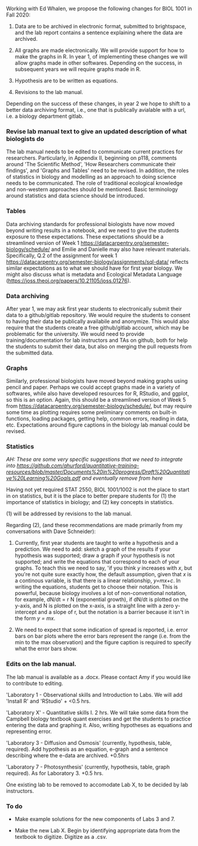 Working with Ed Whalen, we propose the following changes for BIOL 1001 in Fall 2020:

1. Data are to be archived in electronic format, submitted to brightspace, and the lab report contains a sentence explaining where the data are archived.

1. All graphs are made electronically. We will provide support for how to make the graphs in R. In year 1, of implementing these changes we will allow graphs made in other softwares. Depending on the success, in subsequent years we will require graphs made in R.

1. Hypothesis are to be written as equations.

1. Revisions to the lab manual.

Depending on the success of these changes, in year 2 we hope to shift to a better data archiving format, i.e., one that is publically avialable with a url, i.e. a biology department gitlab.

### Revise lab manual text to give an updated description of what biologists do
The lab manual needs to be edited to communicate current practices for researchers. Particularly, in Appendix II, beginning on p118, comments around 'The Scientific Method', 'How Researchers communicate their findings', and 'Graphs and Tables' need to be revised. In addition, the roles of statistics in biology and modelling as an approach to doing science needs to be communicated. The role of traditional ecological knowledge and non-western approaches should be mentioned. Basic terminology around statistics and data science should be introduced.

### Tables
Data archiving standards for professional biologists have now moved beyond writing results in a notebook, and we need to give the students exposure to these expectations. These expectations should be a streamlined version of Week 1 https://datacarpentry.org/semester-biology/schedule/ and Emilie and Danielle may also have relevant materials. Specifically, Q.2 of the assignment for week 1 https://datacarpentry.org/semester-biology/assignments/sql-data/ reflects similar expectations as to what we should have for first year biology. We might also discuss what is metadata and Ecological Metadata Language (https://joss.theoj.org/papers/10.21105/joss.01276). 

### Data archiving 
After year 1, we may ask first year students to electronically submit their data to a github/gitlab repository. We would require the students to consent to having their data be publically availabile and anonymize. This would also require that the students create a free github/gitlab account, which may be problematic for the university.  We would need to provide training/documentation for lab instructors and TAs on github, both for help the students to submit their data, but also on merging the pull requests from the submitted data.

### Graphs
Similarly, professional biologists have moved beyond making graphs using pencil and paper. Perhaps we could accept graphs made in a variety of softwares, while also have developed resources for R, RStudio, and ggplot, so this is an option. Again, this should be a streamlined version of Week 5 from https://datacarpentry.org/semester-biology/schedule/, but may require some time as plotting requires some preliminary comments on built-in functions, loading packages, getting help, common errors, reading in data, etc. Expectations around figure captions in the biology lab manual could be revised. 

### Statistics
_AH: These are some very specific suggestions that we need to integrate into https://github.com/ahurford/quantitative-training-resources/blob/master/Documents%20in%20progress/Draft%20Quantitative%20Learning%20Goals.pdf and eventually remove from here_

Having not yet required STAT 2550, BIOL 1001/1002 is not the place to start in on statistics, but it is the place to better prepare students for (1) the importance of statistics in biology; and (2) key concepts in statistics.

(1) will be addressed by revisions to the lab manual.

Regarding (2), (and these recommendations are made primarily from my conversations with Dave Schneider):

1. Currently, first year students are taught to write a hypothesis and a prediction. We need to add: sketch a graph of the results if your hypothesis was supported; draw a graph if your hypothesis is not supported; and write the equations that correspond to each of your graphs. To teach this we need to say, 'if you think _y_ increases with _x_, but you're not quite sure exactly how, the default assumption, given that _x_ is a continous variable, is that there is a linear relationship, _y=mx+c_. In writing the equations, students get to choose their notation. This is powerful, because biology involves a lot of non-conventional notation, for example, dN/dt = r N (exponential growth), if dN/dt is plotted on the y-axis, and N is plotted on the x-axis, is a straight line with a zero y-intercept and a slope of r, but the notation is a barrier because it isn't in the form _y = mx_.

2. We need to expect that some indication of spread is reported, i.e. error bars on bar plots where the error bars represent the range (i.e. from the min to the max observation) and the figure caption is required to specify what the error bars show.

### Edits on the lab manual.
The lab manual is available as a .docx. Please contact Amy if you would like to contribute to editing.

'Laboratory 1 - Observational skills and Introduction to Labs. We will add 'Install R' and 'RStudio' + <0.5 hrs.

'Laboratory X' - Quantitative skills I. 2 hrs. We will take some data from the Campbell biology textbook quant exercises and get the students to practice entering the data and graphing it. Also, writing hypotheses as equations and representing error.

'Laboratory 3 - Diffusion and Osmosis' (currently, hypothesis, table, required). Add hypothesis as an equation, e-graph and a sentence describing where the e-data are archived. +0.5hrs

'Laboratory 7 - Photosynthesis' (currently, hypothesis, table, graph required). As for Laboratory 3. +0.5 hrs.

One existing lab to be removed to accomodate Lab X, to be decided by lab instructors.

### To do

- Make example solutions for the new components of Labs 3 and 7.

- Make the new Lab X. Begin by identifying appropriate data from the textbook to digitize. Digitize as a .csv.

